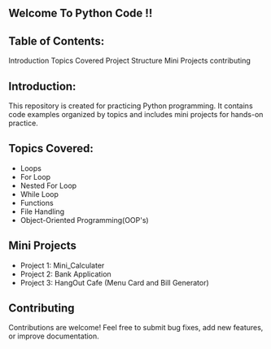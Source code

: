 ## Welcome To Python Code !!

## Table of Contents:

Introduction
Topics Covered
Project Structure
Mini Projects
contributing


## Introduction:

This repository is created for practicing Python programming. It contains code examples organized by topics and includes mini projects for hands-on practice.

## Topics Covered:

- Loops
 - For Loop
 - Nested For Loop
 - While Loop
- Functions
- File Handling
- Object-Oriented Programming(OOP's)

## Mini Projects

- Project 1: Mini_Calculater
- Project 2: Bank Application 
- Project 3: HangOut Cafe (Menu Card and Bill Generator)


## Contributing

Contributions are welcome! Feel free to submit bug fixes, add new features, or improve documentation.